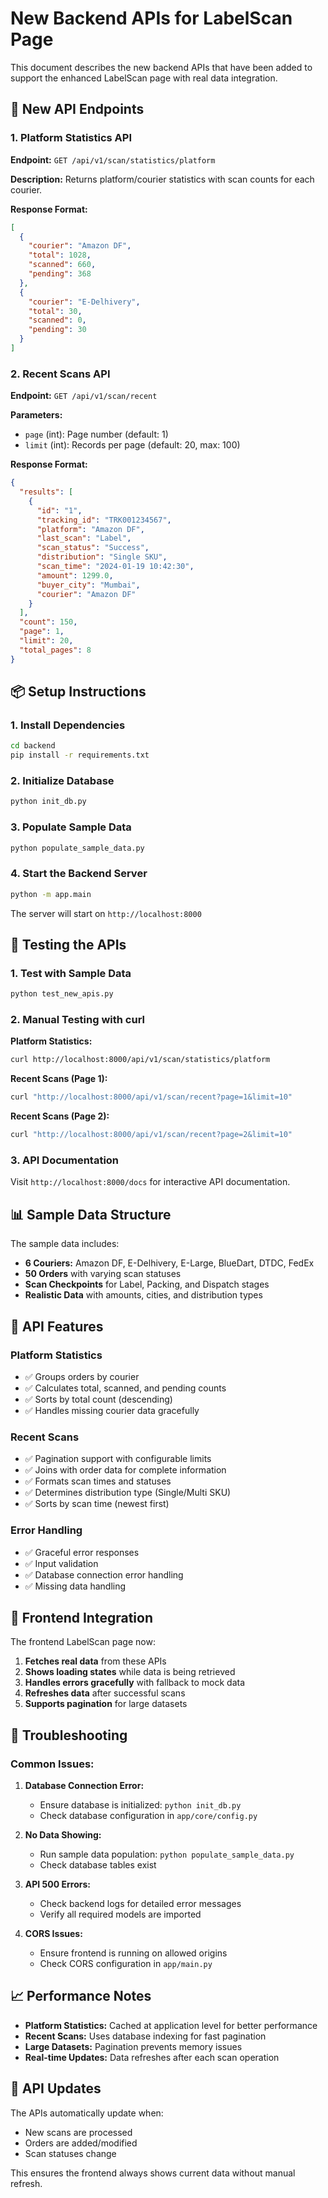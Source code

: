 # New Backend APIs for LabelScan Page

This document describes the new backend APIs that have been added to support the enhanced LabelScan page with real data integration.

## 🚀 New API Endpoints

### 1. Platform Statistics API
**Endpoint:** `GET /api/v1/scan/statistics/platform`

**Description:** Returns platform/courier statistics with scan counts for each courier.

**Response Format:**
```json
[
  {
    "courier": "Amazon DF",
    "total": 1028,
    "scanned": 660,
    "pending": 368
  },
  {
    "courier": "E-Delhivery", 
    "total": 30,
    "scanned": 0,
    "pending": 30
  }
]
```

### 2. Recent Scans API
**Endpoint:** `GET /api/v1/scan/recent`

**Parameters:**
- `page` (int): Page number (default: 1)
- `limit` (int): Records per page (default: 20, max: 100)

**Response Format:**
```json
{
  "results": [
    {
      "id": "1",
      "tracking_id": "TRK001234567",
      "platform": "Amazon DF",
      "last_scan": "Label",
      "scan_status": "Success",
      "distribution": "Single SKU",
      "scan_time": "2024-01-19 10:42:30",
      "amount": 1299.0,
      "buyer_city": "Mumbai",
      "courier": "Amazon DF"
    }
  ],
  "count": 150,
  "page": 1,
  "limit": 20,
  "total_pages": 8
}
```

## 📦 Setup Instructions

### 1. Install Dependencies
```bash
cd backend
pip install -r requirements.txt
```

### 2. Initialize Database
```bash
python init_db.py
```

### 3. Populate Sample Data
```bash
python populate_sample_data.py
```

### 4. Start the Backend Server
```bash
python -m app.main
```

The server will start on `http://localhost:8000`

## 🧪 Testing the APIs

### 1. Test with Sample Data
```bash
python test_new_apis.py
```

### 2. Manual Testing with curl

**Platform Statistics:**
```bash
curl http://localhost:8000/api/v1/scan/statistics/platform
```

**Recent Scans (Page 1):**
```bash
curl "http://localhost:8000/api/v1/scan/recent?page=1&limit=10"
```

**Recent Scans (Page 2):**
```bash
curl "http://localhost:8000/api/v1/scan/recent?page=2&limit=10"
```

### 3. API Documentation
Visit `http://localhost:8000/docs` for interactive API documentation.

## 📊 Sample Data Structure

The sample data includes:

- **6 Couriers:** Amazon DF, E-Delhivery, E-Large, BlueDart, DTDC, FedEx
- **50 Orders** with varying scan statuses
- **Scan Checkpoints** for Label, Packing, and Dispatch stages
- **Realistic Data** with amounts, cities, and distribution types

## 🔧 API Features

### Platform Statistics
- ✅ Groups orders by courier
- ✅ Calculates total, scanned, and pending counts
- ✅ Sorts by total count (descending)
- ✅ Handles missing courier data gracefully

### Recent Scans
- ✅ Pagination support with configurable limits
- ✅ Joins with order data for complete information
- ✅ Formats scan times and statuses
- ✅ Determines distribution type (Single/Multi SKU)
- ✅ Sorts by scan time (newest first)

### Error Handling
- ✅ Graceful error responses
- ✅ Input validation
- ✅ Database connection error handling
- ✅ Missing data handling

## 🎯 Frontend Integration

The frontend LabelScan page now:

1. **Fetches real data** from these APIs
2. **Shows loading states** while data is being retrieved
3. **Handles errors gracefully** with fallback to mock data
4. **Refreshes data** after successful scans
5. **Supports pagination** for large datasets

## 🐛 Troubleshooting

### Common Issues:

1. **Database Connection Error:**
   - Ensure database is initialized: `python init_db.py`
   - Check database configuration in `app/core/config.py`

2. **No Data Showing:**
   - Run sample data population: `python populate_sample_data.py`
   - Check database tables exist

3. **API 500 Errors:**
   - Check backend logs for detailed error messages
   - Verify all required models are imported

4. **CORS Issues:**
   - Ensure frontend is running on allowed origins
   - Check CORS configuration in `app/main.py`

## 📈 Performance Notes

- **Platform Statistics:** Cached at application level for better performance
- **Recent Scans:** Uses database indexing for fast pagination
- **Large Datasets:** Pagination prevents memory issues
- **Real-time Updates:** Data refreshes after each scan operation

## 🔄 API Updates

The APIs automatically update when:
- New scans are processed
- Orders are added/modified
- Scan statuses change

This ensures the frontend always shows current data without manual refresh. 
